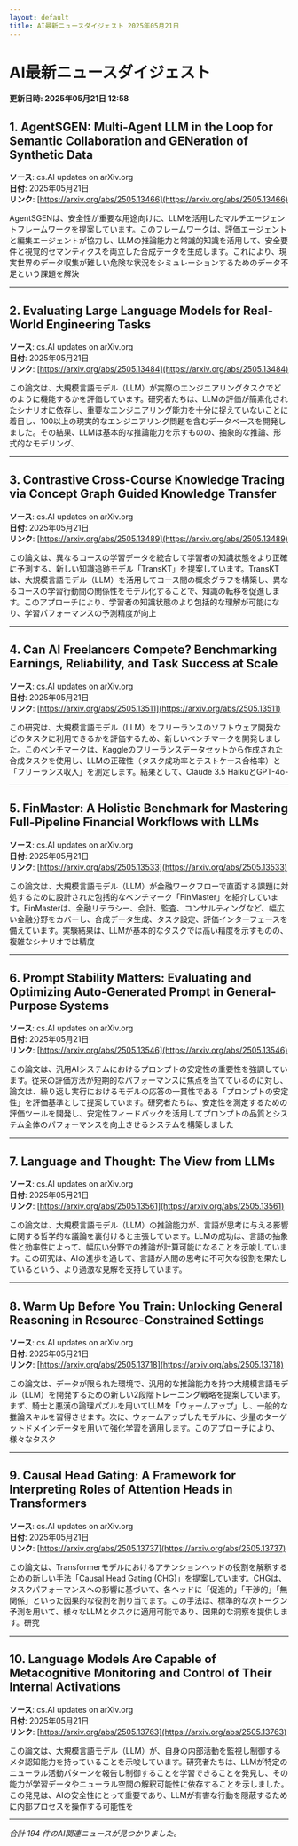 ```yaml
---
layout: default
title: AI最新ニュースダイジェスト 2025年05月21日
---
```


# AI最新ニュースダイジェスト
**更新日時: 2025年05月21日 12:58**

## 1. AgentSGEN: Multi-Agent LLM in the Loop for Semantic Collaboration and GENeration of Synthetic Data

**ソース**: cs.AI updates on arXiv.org  
**日付**: 2025年05月21日  
**リンク**: [https://arxiv.org/abs/2505.13466](https://arxiv.org/abs/2505.13466)  

AgentSGENは、安全性が重要な用途向けに、LLMを活用したマルチエージェントフレームワークを提案しています。このフレームワークは、評価エージェントと編集エージェントが協力し、LLMの推論能力と常識的知識を活用して、安全要件と視覚的セマンティクスを両立した合成データを生成します。これにより、現実世界のデータ収集が難しい危険な状況をシミュレーションするためのデータ不足という課題を解決  

---

## 2. Evaluating Large Language Models for Real-World Engineering Tasks

**ソース**: cs.AI updates on arXiv.org  
**日付**: 2025年05月21日  
**リンク**: [https://arxiv.org/abs/2505.13484](https://arxiv.org/abs/2505.13484)  

この論文は、大規模言語モデル（LLM）が実際のエンジニアリングタスクでどのように機能するかを評価しています。研究者たちは、LLMの評価が簡素化されたシナリオに依存し、重要なエンジニアリング能力を十分に捉えていないことに着目し、100以上の現実的なエンジニアリング問題を含むデータベースを開発しました。その結果、LLMは基本的な推論能力を示すものの、抽象的な推論、形式的なモデリング、  

---

## 3. Contrastive Cross-Course Knowledge Tracing via Concept Graph Guided Knowledge Transfer

**ソース**: cs.AI updates on arXiv.org  
**日付**: 2025年05月21日  
**リンク**: [https://arxiv.org/abs/2505.13489](https://arxiv.org/abs/2505.13489)  

この論文は、異なるコースの学習データを統合して学習者の知識状態をより正確に予測する、新しい知識追跡モデル「TransKT」を提案しています。TransKTは、大規模言語モデル（LLM）を活用してコース間の概念グラフを構築し、異なるコースの学習行動間の関係性をモデル化することで、知識の転移を促進します。このアプローチにより、学習者の知識状態のより包括的な理解が可能になり、学習パフォーマンスの予測精度が向上  

---

## 4. Can AI Freelancers Compete? Benchmarking Earnings, Reliability, and Task Success at Scale

**ソース**: cs.AI updates on arXiv.org  
**日付**: 2025年05月21日  
**リンク**: [https://arxiv.org/abs/2505.13511](https://arxiv.org/abs/2505.13511)  

この研究は、大規模言語モデル（LLM）をフリーランスのソフトウェア開発などのタスクに利用できるかを評価するため、新しいベンチマークを開発しました。このベンチマークは、Kaggleのフリーランスデータセットから作成された合成タスクを使用し、LLMの正確性（タスク成功率とテストケース合格率）と「フリーランス収入」を測定します。結果として、Claude 3.5 HaikuとGPT-4o-  

---

## 5. FinMaster: A Holistic Benchmark for Mastering Full-Pipeline Financial Workflows with LLMs

**ソース**: cs.AI updates on arXiv.org  
**日付**: 2025年05月21日  
**リンク**: [https://arxiv.org/abs/2505.13533](https://arxiv.org/abs/2505.13533)  

この論文は、大規模言語モデル（LLM）が金融ワークフローで直面する課題に対処するために設計された包括的なベンチマーク「FinMaster」を紹介しています。FinMasterは、金融リテラシー、会計、監査、コンサルティングなど、幅広い金融分野をカバーし、合成データ生成、タスク設定、評価インターフェースを備えています。実験結果は、LLMが基本的なタスクでは高い精度を示すものの、複雑なシナリオでは精度  

---

## 6. Prompt Stability Matters: Evaluating and Optimizing Auto-Generated Prompt in General-Purpose Systems

**ソース**: cs.AI updates on arXiv.org  
**日付**: 2025年05月21日  
**リンク**: [https://arxiv.org/abs/2505.13546](https://arxiv.org/abs/2505.13546)  

この論文は、汎用AIシステムにおけるプロンプトの安定性の重要性を強調しています。従来の評価方法が短期的なパフォーマンスに焦点を当てているのに対し、論文は、繰り返し実行におけるモデルの応答の一貫性である「プロンプトの安定性」を評価基準として提案しています。研究者たちは、安定性を測定するための評価ツールを開発し、安定性フィードバックを活用してプロンプトの品質とシステム全体のパフォーマンスを向上させるシステムを構築しました  

---

## 7. Language and Thought: The View from LLMs

**ソース**: cs.AI updates on arXiv.org  
**日付**: 2025年05月21日  
**リンク**: [https://arxiv.org/abs/2505.13561](https://arxiv.org/abs/2505.13561)  

この論文は、大規模言語モデル（LLM）の推論能力が、言語が思考に与える影響に関する哲学的な議論を裏付けると主張しています。LLMの成功は、言語の抽象性と効率性によって、幅広い分野での推論が計算可能になることを示唆しています。この研究は、AIの進歩を通して、言語が人間の思考に不可欠な役割を果たしているという、より過激な見解を支持しています。
  

---

## 8. Warm Up Before You Train: Unlocking General Reasoning in Resource-Constrained Settings

**ソース**: cs.AI updates on arXiv.org  
**日付**: 2025年05月21日  
**リンク**: [https://arxiv.org/abs/2505.13718](https://arxiv.org/abs/2505.13718)  

この論文は、データが限られた環境で、汎用的な推論能力を持つ大規模言語モデル（LLM）を開発するための新しい2段階トレーニング戦略を提案しています。まず、騎士と悪漢の論理パズルを用いてLLMを「ウォームアップ」し、一般的な推論スキルを習得させます。次に、ウォームアップしたモデルに、少量のターゲットドメインデータを用いて強化学習を適用します。このアプローチにより、様々なタスク  

---

## 9. Causal Head Gating: A Framework for Interpreting Roles of Attention Heads in Transformers

**ソース**: cs.AI updates on arXiv.org  
**日付**: 2025年05月21日  
**リンク**: [https://arxiv.org/abs/2505.13737](https://arxiv.org/abs/2505.13737)  

この論文は、Transformerモデルにおけるアテンションヘッドの役割を解釈するための新しい手法「Causal Head Gating (CHG)」を提案しています。CHGは、タスクパフォーマンスへの影響に基づいて、各ヘッドに「促進的」「干渉的」「無関係」といった因果的な役割を割り当てます。この手法は、標準的な次トークン予測を用いて、様々なLLMとタスクに適用可能であり、因果的な洞察を提供します。研究  

---

## 10. Language Models Are Capable of Metacognitive Monitoring and Control of Their Internal Activations

**ソース**: cs.AI updates on arXiv.org  
**日付**: 2025年05月21日  
**リンク**: [https://arxiv.org/abs/2505.13763](https://arxiv.org/abs/2505.13763)  

この論文は、大規模言語モデル（LLM）が、自身の内部活動を監視し制御するメタ認知能力を持っていることを示唆しています。研究者たちは、LLMが特定のニューラル活動パターンを報告し制御することを学習できることを発見し、その能力が学習データやニューラル空間の解釈可能性に依存することを示しました。この発見は、AIの安全性にとって重要であり、LLMが有害な行動を隠蔽するために内部プロセスを操作する可能性を  

---

*合計 194 件のAI関連ニュースが見つかりました。*
